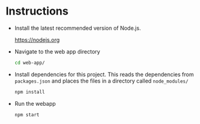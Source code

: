 # Instructions

- Install the latest recommended version of Node.js.

	https://nodejs.org

- Navigate to the web app directory
	```bash
	cd web-app/
	```
- Install dependencies for this project. This reads the dependencies from `packages.json` and places the files in a directory called `node_modules/`
	```bash
	npm install
	```

- Run the webapp
	```bash
	npm start
	```

